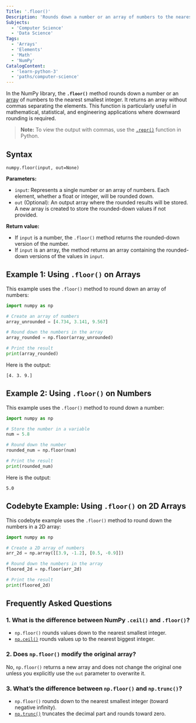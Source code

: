 ```yaml
---
Title: '.floor()'
Description: 'Rounds down a number or an array of numbers to the nearest smallest integer.'
Subjects:
  - 'Computer Science'
  - 'Data Science'
Tags:
  - 'Arrays'
  - 'Elements'
  - 'Math'
  - 'NumPy'
CatalogContent:
  - 'learn-python-3'
  - 'paths/computer-science'
---
```


In the NumPy library, the **`.floor()`** method rounds down a number or an [array](https://www.codecademy.com/resources/docs/numpy/ndarray) of numbers to the nearest smallest integer. It returns an array without commas separating the elements. This function is particularly useful in mathematical, statistical, and engineering applications where downward rounding is required.

> **Note:** To view the output with commas, use the [`.repr()`](https://www.codecademy.com/resources/docs/python/built-in-functions/repr) function in Python.

## Syntax

```psuedo
numpy.floor(input, out=None)
```

**Parameters:**

- `input`: Represents a single number or an array of numbers. Each element, whether a float or integer, will be rounded down.
- `out` (Optional): An output array where the rounded results will be stored. A new array is created to store the rounded-down values if not provided.

**Return value:**

- If `input` is a number, the `.floor()` method returns the rounded-down version of the number.
- If `input` is an array, the method returns an array containing the rounded-down versions of the values in `input`.

## Example 1: Using `.floor()` on Arrays

This example uses the `.floor()` method to round down an array of numbers:

```py
import numpy as np

# Create an array of numbers
array_unrounded = [4.734, 3.141, 9.567]

# Round down the numbers in the array
array_rounded = np.floor(array_unrounded)

# Print the result
print(array_rounded)
```

Here is the output:

```shell
[4. 3. 9.]
```

## Example 2: Using `.floor()` on Numbers

This example uses the `.floor()` method to round down a number:

```py
import numpy as np

# Store the number in a variable
num = 5.8

# Round down the number
rounded_num = np.floor(num)

# Print the result
print(rounded_num)
```

Here is the output:

```shell
5.0
```

## Codebyte Example: Using `.floor()` on 2D Arrays

This codebyte example uses the `.floor()` method to round down the numbers in a 2D array:

```py
import numpy as np

# Create a 2D array of numbers
arr_2d = np.array([[3.9, -1.2], [0.5, -0.9]])

# Round down the numbers in the array
floored_2d = np.floor(arr_2d)

# Print the result
print(floored_2d)
```

## Frequently Asked Questions

### 1. What is the difference between NumPy `.ceil()` and `.floor()`?

- `np.floor()` rounds values down to the nearest smallest integer.
- [`np.ceil()`](https://www.codecademy.com/resources/docs/numpy/math-methods/ceil) rounds values up to the nearest biggest integer.

### 2. Does `np.floor()` modify the original array?

No, `np.floor()` returns a new array and does not change the original one unless you explicitly use the `out` parameter to overwrite it.

### 3. What’s the difference between `np.floor()` and `np.trunc()`?

- `np.floor()` rounds down to the nearest smallest integer (toward negative infinity).
- [`np.trunc()`](https://www.codecademy.com/resources/docs/numpy/math-methods/trunc) truncates the decimal part and rounds toward zero.
